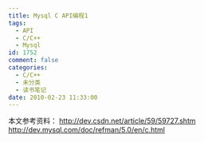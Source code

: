 ```yaml
---
title: Mysql C API编程1
tags:
  - API
  - C/C++
  - Mysql
id: 1752
comment: false
categories:
  - C/C++
  - 未分类
  - 读书笔记
date: 2010-02-23 11:33:00
---
```


本文参考资料：
http://dev.csdn.net/article/59/59727.shtm
http://dev.mysql.com/doc/refman/5.0/en/c.html